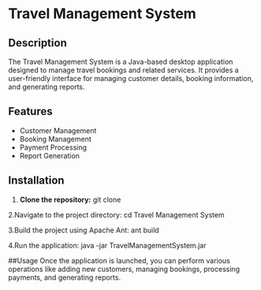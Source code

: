 # Travel Management System

## Description
The Travel Management System is a Java-based desktop application designed to manage travel bookings and related services. It provides a user-friendly interface for managing customer details, booking information, and generating reports.

## Features
- Customer Management
- Booking Management
- Payment Processing
- Report Generation

## Installation

1. **Clone the repository:**
	git clone <repository-url>

2.Navigate to the project directory:
	cd Travel Management System

3.Build the project using Apache Ant:
	ant build

4.Run the application:
	java -jar TravelManagementSystem.jar


##Usage
Once the application is launched, you can perform various operations like adding new customers, managing bookings, processing payments, and generating reports.
     